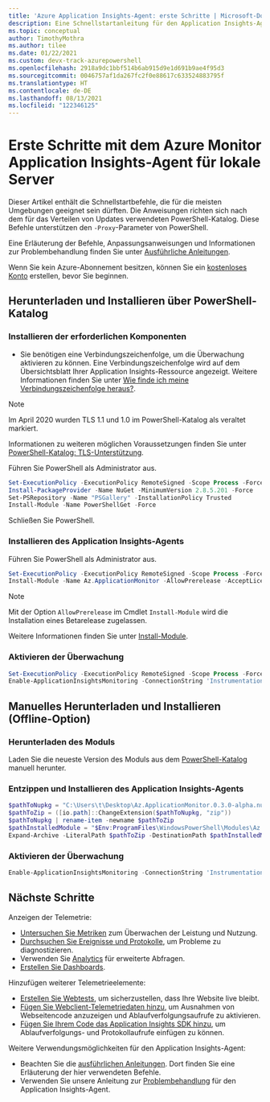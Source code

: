 ```yaml
---
title: 'Azure Application Insights-Agent: erste Schritte | Microsoft-Dokumentation'
description: Eine Schnellstartanleitung für den Application Insights-Agent. Überwachen Sie die Websiteleistung ohne erneute Bereitstellung der Website. Funktioniert mit ASP.NET-Web-Apps, die lokal, auf virtuellen Computern oder in Azure gehostet werden.
ms.topic: conceptual
author: TimothyMothra
ms.author: tilee
ms.date: 01/22/2021
ms.custom: devx-track-azurepowershell
ms.openlocfilehash: 2918a9dc1bbf514b6ab915d9e1d691b9ae4f95d3
ms.sourcegitcommit: 0046757af1da267fc2f0e88617c633524883795f
ms.translationtype: HT
ms.contentlocale: de-DE
ms.lasthandoff: 08/13/2021
ms.locfileid: "122346125"
---
```

# <a name="get-started-with-azure-monitor-application-insights-agent-for-on-premises-servers"></a>Erste Schritte mit dem Azure Monitor Application Insights-Agent für lokale Server

Dieser Artikel enthält die Schnellstartbefehle, die für die meisten Umgebungen geeignet sein dürften.
Die Anweisungen richten sich nach dem für das Verteilen von Updates verwendeten PowerShell-Katalog.
Diese Befehle unterstützen den `-Proxy`-Parameter von PowerShell.

Eine Erläuterung der Befehle, Anpassungsanweisungen und Informationen zur Problembehandlung finden Sie unter [Ausführliche Anleitungen](status-monitor-v2-detailed-instructions.md).

Wenn Sie kein Azure-Abonnement besitzen, können Sie ein [kostenloses Konto](https://azure.microsoft.com/free/?WT.mc_id=A261C142F) erstellen, bevor Sie beginnen.

## <a name="download-and-install-via-powershell-gallery"></a>Herunterladen und Installieren über PowerShell-Katalog

### <a name="install-prerequisites"></a>Installieren der erforderlichen Komponenten

- Sie benötigen eine Verbindungszeichenfolge, um die Überwachung aktivieren zu können. Eine Verbindungszeichenfolge wird auf dem Übersichtsblatt Ihrer Application Insights-Ressource angezeigt. Weitere Informationen finden Sie unter [Wie finde ich meine Verbindungszeichenfolge heraus?](./sdk-connection-string.md?tabs=net#finding-my-connection-string).

> [!NOTE]
> Im April 2020 wurden TLS 1.1 und 1.0 im PowerShell-Katalog als veraltet markiert.
>
> Informationen zu weiteren möglichen Voraussetzungen finden Sie unter [PowerShell-Katalog: TLS-Unterstützung](https://devblogs.microsoft.com/powershell/powershell-gallery-tls-support).
>

Führen Sie PowerShell als Administrator aus.
```powershell
Set-ExecutionPolicy -ExecutionPolicy RemoteSigned -Scope Process -Force
Install-PackageProvider -Name NuGet -MinimumVersion 2.8.5.201 -Force
Set-PSRepository -Name "PSGallery" -InstallationPolicy Trusted
Install-Module -Name PowerShellGet -Force
``` 
Schließen Sie PowerShell.

### <a name="install-application-insights-agent"></a>Installieren des Application Insights-Agents
Führen Sie PowerShell als Administrator aus.
```powershell   
Set-ExecutionPolicy -ExecutionPolicy RemoteSigned -Scope Process -Force
Install-Module -Name Az.ApplicationMonitor -AllowPrerelease -AcceptLicense
``` 

> [!NOTE]
> Mit der Option `AllowPrerelease` im Cmdlet `Install-Module` wird die Installation eines Betarelease zugelassen. 
>
> Weitere Informationen finden Sie unter [Install-Module](/powershell/module/powershellget/install-module?view=powershell-7.1#parameters).
>

### <a name="enable-monitoring"></a>Aktivieren der Überwachung

```powershell
Set-ExecutionPolicy -ExecutionPolicy RemoteSigned -Scope Process -Force
Enable-ApplicationInsightsMonitoring -ConnectionString 'InstrumentationKey=xxxxxxxx-xxxx-xxxx-xxxx-xxxxxxxxxxxx'
```
    
        
## <a name="download-and-install-manually-offline-option"></a>Manuelles Herunterladen und Installieren (Offline-Option)
### <a name="download-the-module"></a>Herunterladen des Moduls
Laden Sie die neueste Version des Moduls aus dem [PowerShell-Katalog](https://www.powershellgallery.com/packages/Az.ApplicationMonitor) manuell herunter.

### <a name="unzip-and-install-application-insights-agent"></a>Entzippen und Installieren des Application Insights-Agents
```powershell
$pathToNupkg = "C:\Users\t\Desktop\Az.ApplicationMonitor.0.3.0-alpha.nupkg"
$pathToZip = ([io.path]::ChangeExtension($pathToNupkg, "zip"))
$pathToNupkg | rename-item -newname $pathToZip
$pathInstalledModule = "$Env:ProgramFiles\WindowsPowerShell\Modules\Az.ApplicationMonitor"
Expand-Archive -LiteralPath $pathToZip -DestinationPath $pathInstalledModule
```
### <a name="enable-monitoring"></a>Aktivieren der Überwachung

```powershell
Enable-ApplicationInsightsMonitoring -ConnectionString 'InstrumentationKey=xxxxxxxx-xxxx-xxxx-xxxx-xxxxxxxxxxxx'
```




## <a name="next-steps"></a>Nächste Schritte

 Anzeigen der Telemetrie:

- [Untersuchen Sie Metriken](../essentials/metrics-charts.md) zum Überwachen der Leistung und Nutzung.
- [Durchsuchen Sie Ereignisse und Protokolle](./diagnostic-search.md), um Probleme zu diagnostizieren.
- Verwenden Sie [Analytics](../logs/log-query-overview.md) für erweiterte Abfragen.
- [Erstellen Sie Dashboards](./overview-dashboard.md).

 Hinzufügen weiterer Telemetrieelemente:

- [Erstellen Sie Webtests](monitor-web-app-availability.md), um sicherzustellen, dass Ihre Website live bleibt.
- [Fügen Sie Webclient-Telemetriedaten hinzu](./javascript.md), um Ausnahmen von Webseitencode anzuzeigen und Ablaufverfolgungsaufrufe zu aktivieren.
- [Fügen Sie Ihrem Code das Application Insights SDK hinzu](./asp-net.md), um Ablaufverfolgungs- und Protokollaufrufe einfügen zu können.

Weitere Verwendungsmöglichkeiten für den Application Insights-Agent:

- Beachten Sie die [ausführlichen Anleitungen](status-monitor-v2-detailed-instructions.md). Dort finden Sie eine Erläuterung der hier verwendeten Befehle.
- Verwenden Sie unsere Anleitung zur [Problembehandlung](status-monitor-v2-troubleshoot.md) für den Application Insights-Agent.